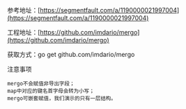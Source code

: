 参考地址：[https://segmentfault.com/a/1190000021997004](https://segmentfault.com/a/1190000021997004)

工程地址：[https://github.com/imdario/mergo](https://github.com/imdario/mergo)

获取方式：go get github.com/imdario/mergo

注意事项
   
    mergo不会赋值非导出字段；
    map中对应的键名首字母会转为小写；
    mergo可嵌套赋值，我们演示的只有一层结构。